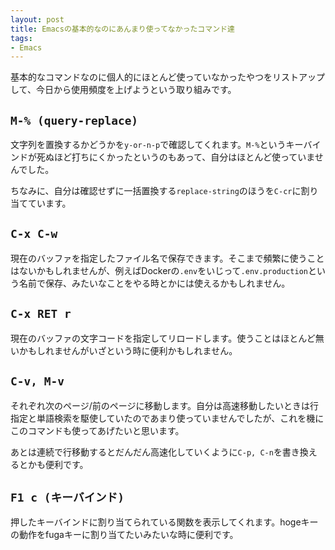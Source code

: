 ```yaml
---
layout: post
title: Emacsの基本的なのにあんまり使ってなかったコマンド達
tags:
- Emacs
---
```


基本的なコマンドなのに個人的にほとんど使っていなかったやつをリストアップして、今日から使用頻度を上げようという取り組みです。

## `M-% (query-replace)`
文字列を置換するかどうかを`y-or-n-p`で確認してくれます。`M-%`というキーバインドが死ぬほど打ちにくかったというのもあって、自分はほとんど使っていませんでした。

ちなみに、自分は確認せずに一括置換する`replace-string`のほうを`C-cr`に割り当てています。

## `C-x C-w`
現在のバッファを指定したファイル名で保存できます。そこまで頻繁に使うことはないかもしれませんが、例えばDockerの`.env`をいじって`.env.production`という名前で保存、みたいなことをやる時とかには使えるかもしれません。

## `C-x RET r`
現在のバッファの文字コードを指定してリロードします。使うことはほとんど無いかもしれませんがいざという時に便利かもしれません。

## `C-v, M-v`
それぞれ次のページ/前のページに移動します。自分は高速移動したいときは行指定と単語検索を駆使していたのであまり使っていませんでしたが、これを機にこのコマンドも使ってあげたいと思います。

あとは連続で行移動するとだんだん高速化していくように`C-p, C-n`を書き換えるとかも便利です。

## `F1 c (キーバインド)`
押したキーバインドに割り当てられている関数を表示してくれます。hogeキーの動作をfugaキーに割り当てたいみたいな時に便利です。
